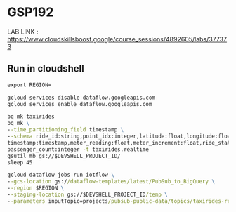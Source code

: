 # GSP192

LAB LINK : https://www.cloudskillsboost.google/course_sessions/4892605/labs/377373

## Run in cloudshell

```cmd
export REGION=
```

```cmd
gcloud services disable dataflow.googleapis.com
gcloud services enable dataflow.googleapis.com
```

```cmd
bq mk taxirides
bq mk \
--time_partitioning_field timestamp \
--schema ride_id:string,point_idx:integer,latitude:float,longitude:float,\
timestamp:timestamp,meter_reading:float,meter_increment:float,ride_status:string,\
passenger_count:integer -t taxirides.realtime
gsutil mb gs://$DEVSHELL_PROJECT_ID/
sleep 45
```

```cmd
gcloud dataflow jobs run iotflow \
--gcs-location gs://dataflow-templates/latest/PubSub_to_BigQuery \
--region $REGION \
--staging-location gs://$DEVSHELL_PROJECT_ID/temp \
--parameters inputTopic=projects/pubsub-public-data/topics/taxirides-realtime,outputTableSpec=$DEVSHELL_PROJECT_ID:taxirides.realtime
```
